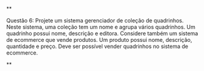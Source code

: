 
**

Questão 6: Projete um sistema gerenciador de coleção de quadrinhos. Neste sistema, uma coleção tem um nome e agrupa vários quadrinhos. Um quadrinho possui nome, descrição e editora. Considere também um sistema de ecommerce que vende produtos. Um produto possui nome, descrição, quantidade e preço. Deve ser possível vender quadrinhos no sistema de ecommerce.

**